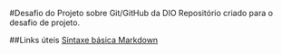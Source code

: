 #Desafio do Projeto sobre Git/GitHub da DIO
Repositório criado para o desafio de projeto.

##Links úteis
[Sintaxe básica Markdown](https://www.markdownguide.org/basic-syntax/)
